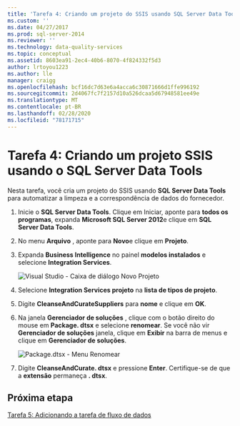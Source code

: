 ```yaml
---
title: 'Tarefa 4: Criando um projeto do SSIS usando SQL Server Data Tools | Microsoft Docs'
ms.custom: ''
ms.date: 04/27/2017
ms.prod: sql-server-2014
ms.reviewer: ''
ms.technology: data-quality-services
ms.topic: conceptual
ms.assetid: 8603ea91-2ec4-40b6-8070-4f824332f5d3
author: lrtoyou1223
ms.author: lle
manager: craigg
ms.openlocfilehash: bcf16dc7d63e6a4acca6c30871666d1ffe996192
ms.sourcegitcommit: 2d4067fc7f2157d10a526dcaa5d67948581ee49e
ms.translationtype: MT
ms.contentlocale: pt-BR
ms.lasthandoff: 02/28/2020
ms.locfileid: "78171715"
---
```

# <a name="task-4-creating-an-ssis-project-using-sql-server-data-tools"></a>Tarefa 4: Criando um projeto SSIS usando o SQL Server Data Tools
  Nesta tarefa, você cria um projeto do SSIS usando **SQL Server Data Tools** para automatizar a limpeza e a correspondência de dados do fornecedor.

1.  Inicie o **SQL Server Data Tools**. Clique em Iniciar, aponte para **todos os programas**, expanda **Microsoft SQL Server 2012**e clique em **SQL Server Data Tools**.

2.  No menu **Arquivo** , aponte para **Novo**e clique em **Projeto**.

3.  Expanda **Business Intelligence** no painel **modelos instalados** e selecione **Integration Services**.

     ![Visual Studio - Caixa de diálogo Novo Projeto](../../2014/tutorials/media/et-creatinganssisprojectusingsqlsdt-01.jpg "Visual Studio - Caixa de diálogo Novo Projeto")

4.  Selecione **Integration Services projeto** na **lista de tipos de projeto**.

5.  Digite **CleanseAndCurateSuppliers** para **nome** e clique em **OK**.

6.  Na janela **Gerenciador de soluções** , clique com o botão direito do mouse em **Package. dtsx** e selecione **renomear**. Se você não vir **Gerenciador de soluções** janela, clique em **Exibir** na barra de menus e clique em **Gerenciador de soluções**.

     ![Package.dtsx - Menu Renomear](../../2014/tutorials/media/et-creatinganssisprojectusingsqlsdt-02.jpg "Package.dtsx - Menu Renomear")

7.  Digite **CleanseAndCurate. dtsx** e pressione **Enter**. Certifique-se de que a **extensão** permaneça **. dtsx**.

## <a name="next-step"></a>Próxima etapa
 [Tarefa 5: Adicionando a tarefa de fluxo de dados](task-5-adding-data-flow-task.md)


